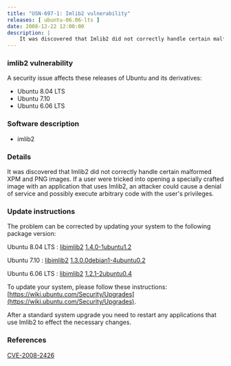```yaml
---
title: "USN-697-1: Imlib2 vulnerability"
releases: [ ubuntu-06.06-lts ]
date: 2008-12-22 12:00:00
description: |
    It was discovered that Imlib2 did not correctly handle certain malformed XPM and PNG images. If a user were tricked into opening a specially crafted image with an application that uses Imlib2, an attacker could cause a denial of service and possibly execute arbitrary code with the user&#39;s privileges. 
--- 
```

 
### imlib2 vulnerability

A security issue affects these releases of Ubuntu and its derivatives:

* Ubuntu 8.04 LTS
* Ubuntu 7.10
* Ubuntu 6.06 LTS

### Software description

* imlib2 

### Details

It was discovered that Imlib2 did not correctly handle certain malformed XPM and PNG images. If a user were tricked into opening a specially crafted image with an application that uses Imlib2, an attacker could cause a denial of service and possibly execute arbitrary code with the user&#39;s privileges. 

### Update instructions

The problem can be corrected by updating your system to the following package version:

Ubuntu 8.04 LTS
 : [libimlib2](https://launchpad.net/ubuntu/+source/imlib2) <span> [1.4.0-1ubuntu1.2](https://launchpad.net/ubuntu/+source/imlib2/1.4.0-1ubuntu1.2) </span> 

Ubuntu 7.10
 : [libimlib2](https://launchpad.net/ubuntu/+source/imlib2) <span> [1.3.0.0debian1-4ubuntu0.2](https://launchpad.net/ubuntu/+source/imlib2/1.3.0.0debian1-4ubuntu0.2) </span> 

Ubuntu 6.06 LTS
 : [libimlib2](https://launchpad.net/ubuntu/+source/imlib2) <span> [1.2.1-2ubuntu0.4](https://launchpad.net/ubuntu/+source/imlib2/1.2.1-2ubuntu0.4) </span> 

To update your system, please follow these instructions: [https://wiki.ubuntu.com/Security/Upgrades](https://wiki.ubuntu.com/Security/Upgrades).

After a standard system upgrade you need to restart any applications that use Imlib2 to effect the necessary changes. 

### References

 [CVE-2008-2426](http://people.ubuntu.com/~ubuntu-security/cve/CVE-2008-2426)
 
